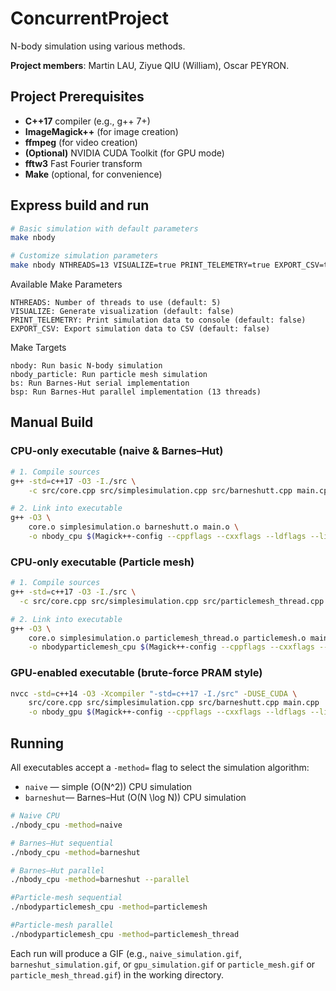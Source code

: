 # ConcurrentProject

N-body simulation using various methods.

**Project members**: Martin LAU, Ziyue QIU (William), Oscar PEYRON.

## Project Prerequisites

- **C++17** compiler (e.g., g++ 7+)
- **ImageMagick++** (for image creation)
- **ffmpeg** (for video creation)
- **(Optional)** NVIDIA CUDA Toolkit (for GPU mode)
- **fftw3** Fast Fourier transform
- **Make** (optional, for convenience)


## Express build and run

```bash
# Basic simulation with default parameters
make nbody

# Customize simulation parameters
make nbody NTHREADS=13 VISUALIZE=true PRINT_TELEMETRY=true EXPORT_CSV=true

```

Available Make Parameters

    NTHREADS: Number of threads to use (default: 5)
    VISUALIZE: Generate visualization (default: false)
    PRINT_TELEMETRY: Print simulation data to console (default: false)
    EXPORT_CSV: Export simulation data to CSV (default: false)

Make Targets

    nbody: Run basic N-body simulation
    nbody_particle: Run particle mesh simulation
    bs: Run Barnes-Hut serial implementation
    bsp: Run Barnes-Hut parallel implementation (13 threads)


## Manual Build 

### CPU-only executable (naive & Barnes–Hut)

```bash
# 1. Compile sources
g++ -std=c++17 -O3 -I./src \
    -c src/core.cpp src/simplesimulation.cpp src/barneshutt.cpp main.cpp 

# 2. Link into executable
g++ -O3 \
    core.o simplesimulation.o barneshutt.o main.o \
    -o nbody_cpu $(Magick++-config --cppflags --cxxflags --ldflags --libs)
```

### CPU-only executable (Particle mesh)
```bash
# 1. Compile sources
g++ -std=c++17 -O3 -I./src \
  -c src/core.cpp src/simplesimulation.cpp src/particlemesh_thread.cpp src/particlemesh.cpp mainparticlemesh.cpp

# 2. Link into executable
g++ -O3 \
    core.o simplesimulation.o particlemesh_thread.o particlemesh.o mainparticlemesh.o \
    -o nbodyparticlemesh_cpu $(Magick++-config --cppflags --cxxflags --ldflags --libs)
```


### GPU-enabled executable (brute-force PRAM style)

```bash
nvcc -std=c++14 -O3 -Xcompiler "-std=c++17 -I./src" -DUSE_CUDA \
    src/core.cpp src/simplesimulation.cpp src/barneshutt.cpp main.cpp  \
    -o nbody_gpu $(Magick++-config --cppflags --cxxflags --ldflags --libs) -lcudart
```

## Running

All executables accept a `-method=` flag to select the simulation algorithm:

- `naive`    — simple \(O(N^2)\) CPU simulation
- `barneshut`— Barnes–Hut \(O(N \log N)\) CPU simulation

```bash
# Naive CPU
./nbody_cpu -method=naive

# Barnes–Hut sequential
./nbody_cpu -method=barneshut

# Barnes–Hut parallel
./nbody_cpu -method=barneshut --parallel

#Particle-mesh sequential
./nbodyparticlemesh_cpu -method=particlemesh

#Particle-mesh parallel
./nbodyparticlemesh_cpu -method=particlemesh_thread
```

Each run will produce a GIF (e.g., `naive_simulation.gif`, `barneshut_simulation.gif`, or `gpu_simulation.gif` or `particle_mesh.gif` or `particle_mesh_thread.gif`) in the working directory.
